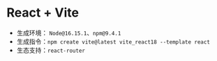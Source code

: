 # React + Vite

- 生成环境： `Node@16.15.1`、`npm@9.4.1`
- 生成指令：`npm create vite@latest vite_react18 --template react`
- 生态支持：`react-router`
